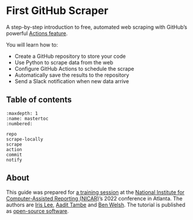 ```{include} _templates/nav.html
```

# First GitHub Scraper

A step-by-step introduction to free, automated web scraping with GitHub’s powerful [Actions feature](https://github.com/features/actions).

You will learn how to:

* Create a GitHub repository to store your code
* Use Python to scrape data from the web
* Configure GitHub Actions to schedule the scrape
* Automatically save the results to the repository
* Send a Slack notification when new data arrive

## Table of contents

```{toctree}
:maxdepth: 1
:name: mastertoc
:numbered:

repo
scrape-locally
scrape
action
commit
notify
```

## About

This guide was prepared for [a training session](https://www.ire.org/product/nicar22-first-github-scraper/) at the [National Institute for Computer-Assisted Reporting (NICAR)](http://data.nicar.org/)’s 2022 conference in Atlanta. The authors are [Iris Lee](http://irisslee.com/), [Aadit Tambe](https://aadittambe.com/) and [Ben Welsh](https://palewi.re/who-is-ben-welsh/). The tutorial is published as [open-source software](https://github.com/palewire/first-github-scraper/).
